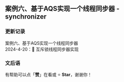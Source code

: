 ## 案例六、基于AQS实现一个线程同步器  - synchronizer

### 更新记录  
案例六、基于AQS实现一个线程同步器  
2024-4-20：📖 互斥锁线程同步器实现  

### 文后语

有帮助可以点「**赞**」在看或 :star: **Star**，谢谢你！
